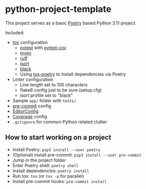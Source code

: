 # python-project-template

This project serves as a basic [Poetry](https://github.com/python-poetry/poetry)
based Python 3.11 project.

Included:

- [tox](https://github.com/tox-dev/tox) configuration
    + [pytest](https://github.com/pytest-dev/pytest) with [pytest-cov](https://github.com/pytest-dev/pytest-cov)
    + [mypy](https://github.com/python/mypy)
    + [ruff](https://github.com/astral-sh/ruff)
    + [isort](https://github.com/PyCQA/isort)
    + [black](https://github.com/psf/black)
    + Using [tox-poetry](https://github.com/tkukushkin/tox-poetry) to install dependencies
      via Poetry
- Linter configuration
    + Line length set to 100 characters
    + flake8 config just to be sure (setup.cfg)
    + isort profile set to "black"
- Sample `app/` folder with `tests/`
- [pre-commit](https://github.com/pre-commit/pre-commit) config
- [EditorConfig](https://editorconfig.org/)
- [Coverage](https://coverage.readthedocs.io/en/6.5.0/config.html) config
- `.gitignore` for common Python related clutter

## How to start working on a project

- Install Poetry: `pip3 install --user poetry`
- (Optional) install pre-commit: `pip3 install --user pre-commit`
- Jump in the project folder
- Enter Poetry shell: `poetry shell`
- Install dependencies: `poetry install`
- Run tox: `tox` (or `tox -p` for parallel)
- Install pre-commit hooks: `pre-commit install`
